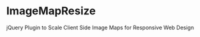 ImageMapResize
==============

jQuery Plugin to Scale Client Side Image Maps for Responsive Web Design

